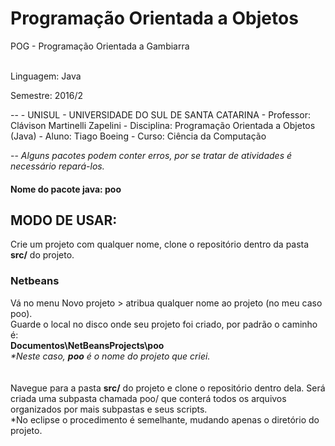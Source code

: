# Programação Orientada a Objetos
POG - Programação Orientada a Gambiarra<br>
<br>
<p>Linguagem: Java</p>
<p>Semestre: 2016/2</p>
--
- UNISUL - UNIVERSIDADE DO SUL DE SANTA CATARINA
- Professor: Clávison Martinelli Zapelini
- Disciplina: Programação Orientada a Objetos (Java)
- Aluno: Tiago Boeing
- Curso: Ciência da Computação

--
<i>Alguns pacotes podem conter erros, por se tratar de atividades é necessário repará-los.</i>

<h4>Nome do pacote java: poo</h4>


<h2>MODO DE USAR:</h2>
Crie um projeto com qualquer nome, clone o repositório dentro da pasta <b>src/</b> do projeto.

<h3>Netbeans</h3>
Vá no menu Novo projeto > atribua qualquer nome ao projeto (no meu caso poo).<br>
Guarde o local no disco onde seu projeto foi criado, por padrão o caminho é: <br>
<b>Documentos\NetBeansProjects\poo</b><br>
<i>*Neste caso, <b>poo</b> é o nome do projeto que criei.</i><br>
<br><br>
Navegue para a pasta <b>src/</b> do projeto e clone o repositório dentro dela. Será criada uma subpasta chamada poo/ que conterá todos os arquivos organizados por mais subpastas e seus scripts.<br>
*No eclipse o procedimento é semelhante, mudando apenas o diretório do projeto.
